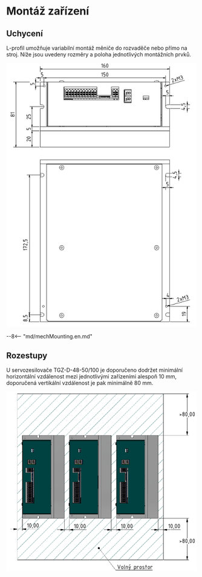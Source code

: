 # Montáž zařízení
## Uchycení
L-profil umožňuje variabilní montáž měniče do rozvaděče nebo přímo na stroj. Níže jsou uvedeny rozměry a poloha jednotlivých montážních prvků.

![TGZ-D-48-50/100 Mounting](../img/mounting.jpg)

--8<-- "md/mechMounting.en.md"

## Rozestupy
U servozesilovače TGZ-D-48-50/100 je doporučeno dodržet minimální horizontální vzdálenost mezi jednotlivými zařízeními alespoň 10 mm, doporučená vertikální vzdálenost je pak minimálně 80 mm.

![TGZ-D-48-50/100 Distance](../../../../source/img/placement2.png)
